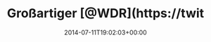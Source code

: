 ---
retweeted: false
source: <a href="http://twitter.com" rel="nofollow">Twitter Web Client</a>
entities:
  hashtags: []
  symbols: []
  user_mentions:
  - name: WDR
    screen_name: WDR
    indices:
    - '12'
    - '16'
    id_str: '273592501'
    id: '273592501'
  urls: []
display_text_range:
- '0'
- '81'
favorite_count: '0'
id_str: '487673191226433536'
truncated: false
retweet_count: '0'
id: '487673191226433536'
created_at: Fri Jul 11 19:02:03 +0000 2014
favorited: false
full_text: 'Großartiger [@WDR](https://twitter.com/WDR) 5 Versprecher: »[…] äußerte
  sich der Mist…Ministeriumssprecher.«'
lang: de
tags:
- pesos:twitter
date: '2014-07-11T19:02:03+00:00'
src: https://twitter.com/bascht/status/487673191226433536
original_url: https://twitter.com/bascht/status/487673191226433536
type: twitter_tweet
text: 'Großartiger [@WDR](https://twitter.com/WDR) 5 Versprecher: »[…] äußerte sich
  der Mist…Ministeriumssprecher.«'
title: Großartiger [@WDR](https://twit

---